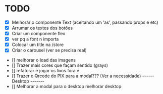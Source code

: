 # TODO

- [x] Melhorar o componente Text (aceitando um 'as', passando props e etc)
- [x] Arrumar os textos dos botões
- [x] Criar um componente flex
- [x] ver pq a font n importa
- [x] Colocar um title na /store
- [x] Criar o carousel (ver se precisa real)
- [] melhorar o load das imagens
- [] Trazer mais cores que façam sentido (grays)
- [] refatorar e jogar os lixos fora e
- [] Trazer o Qrcode do PIX para a modal??? (Ver a necessidade)
  ------ Desktop -------
- [] Melhorar a modal para o desktop
  melhorar desktop
